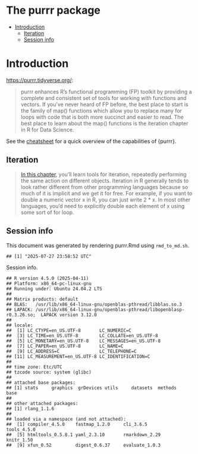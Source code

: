 The purrr package
================

- [Introduction](#introduction)
  - [Iteration](#iteration)
  - [Session info](#session-info)

# Introduction

<https://purrr.tidyverse.org/>:

> purrr enhances R’s functional programming (FP) toolkit by providing a
> complete and consistent set of tools for working with functions and
> vectors. If you’ve never heard of FP before, the best place to start
> is the family of map() functions which allow you to replace many for
> loops with code that is both more succinct and easier to read. The
> best place to learn about the map() functions is the iteration chapter
> in R for Data Science.

See the
[cheatsheet](https://github.com/rstudio/cheatsheets/blob/main/purrr.pdf)
for a quick overview of the capabilities of {purrr}.

## Iteration

> [In this chapter](https://r4ds.hadley.nz/iteration), you’ll learn
> tools for iteration, repeatedly performing the same action on
> different objects. Iteration in R generally tends to look rather
> different from other programming languages because so much of it is
> implicit and we get it for free. For example, if you want to double a
> numeric vector x in R, you can just write 2 \* x. In most other
> languages, you’d need to explicitly double each element of x using
> some sort of for loop.

## Session info

This document was generated by rendering purrr.Rmd using `rmd_to_md.sh`.

    ## [1] "2025-07-27 23:58:52 UTC"

Session info.

    ## R version 4.5.0 (2025-04-11)
    ## Platform: x86_64-pc-linux-gnu
    ## Running under: Ubuntu 24.04.2 LTS
    ## 
    ## Matrix products: default
    ## BLAS:   /usr/lib/x86_64-linux-gnu/openblas-pthread/libblas.so.3 
    ## LAPACK: /usr/lib/x86_64-linux-gnu/openblas-pthread/libopenblasp-r0.3.26.so;  LAPACK version 3.12.0
    ## 
    ## locale:
    ##  [1] LC_CTYPE=en_US.UTF-8       LC_NUMERIC=C              
    ##  [3] LC_TIME=en_US.UTF-8        LC_COLLATE=en_US.UTF-8    
    ##  [5] LC_MONETARY=en_US.UTF-8    LC_MESSAGES=en_US.UTF-8   
    ##  [7] LC_PAPER=en_US.UTF-8       LC_NAME=C                 
    ##  [9] LC_ADDRESS=C               LC_TELEPHONE=C            
    ## [11] LC_MEASUREMENT=en_US.UTF-8 LC_IDENTIFICATION=C       
    ## 
    ## time zone: Etc/UTC
    ## tzcode source: system (glibc)
    ## 
    ## attached base packages:
    ## [1] stats     graphics  grDevices utils     datasets  methods   base     
    ## 
    ## other attached packages:
    ## [1] rlang_1.1.6
    ## 
    ## loaded via a namespace (and not attached):
    ##  [1] compiler_4.5.0    fastmap_1.2.0     cli_3.6.5         tools_4.5.0      
    ##  [5] htmltools_0.5.8.1 yaml_2.3.10       rmarkdown_2.29    knitr_1.50       
    ##  [9] xfun_0.52         digest_0.6.37     evaluate_1.0.3
